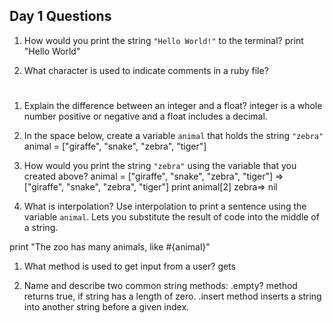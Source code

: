 ## Day 1 Questions

1. How would you print the string `"Hello World!"` to the terminal?
print "Hello World"

1. What character is used to indicate comments in a ruby file?
#

1. Explain the difference between an integer and a float?
integer is a whole number positive or negative and a float includes a decimal.

1. In the space below, create a variable `animal` that holds the string `"zebra"`
animal = ["giraffe", "snake", "zebra", "tiger"]

1. How would you print the string `"zebra"` using the variable that you created above?
 animal = ["giraffe", "snake", "zebra", "tiger"]
=> ["giraffe", "snake", "zebra", "tiger"]
 print animal[2]
zebra=> nil

1. What is interpolation? Use interpolation to print a sentence using the variable `animal`.
Lets you substitute the result of code into the middle of a string.

  print "The zoo has many animals, like #{animal}"

1. What method is used to get input from a user?
gets

1. Name and describe two common string methods:
.empty? method returns true, if string has a length of zero.
.insert method inserts a string into another string before a given index.
